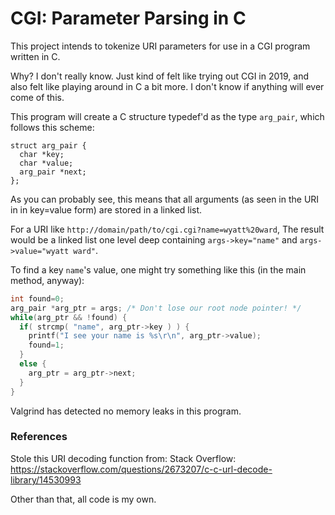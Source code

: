 # CGI: Parameter Parsing in C

This project intends to tokenize URI parameters for use in a CGI program
written in C.

Why? I don't really know. Just kind of felt like trying out CGI in 2019, and
also felt like playing around in C a bit more. I don't know if anything will
ever come of this.

This program will create a C structure typedef'd as the type `arg_pair`, which
follows this scheme:

    struct arg_pair {
      char *key;
      char *value;
      arg_pair *next;
    };

As you can probably see, this means that all arguments (as seen in the URI in
in key=value form) are stored in a linked list.

For a URI like `http://domain/path/to/cgi.cgi?name=wyatt%20ward`, The result would be
a linked list one level deep containing `args->key="name"` and
`args->value="wyatt ward"`.

To find a key `name`'s value, one might try something like this
(in the main method, anyway):

```c
int found=0;
arg_pair *arg_ptr = args; /* Don't lose our root node pointer! */
while(arg_ptr && !found) {
  if( strcmp( "name", arg_ptr->key ) ) {
    printf("I see your name is %s\r\n", arg_ptr->value);
    found=1;
  }
  else {
    arg_ptr = arg_ptr->next;
  }
}
```

Valgrind has detected no memory leaks in this program.

### References

Stole this URI decoding function from: Stack Overflow:
https://stackoverflow.com/questions/2673207/c-c-url-decode-library/14530993

Other than that, all code is my own.